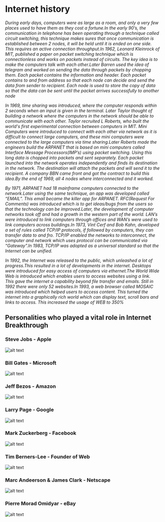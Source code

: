 # Internet history

_During early days, computers were as large as a room, and only a very few places used to have them as they cost a fortune.In the early 90’s, the communication in telephone has been operating through a technique called circuit switching, this technique makes sures that once communication is established between 2 nodes, it will be held until it is ended on one side. This requires an active connection throughput.In 1962, Leonard Kleinrock of MIT, published a paper on packet switching technique which is connectionless and works on packets instead of circuits. The key idea is to make the computers talk with each other.Later Barren used the idea of telegram and worked on sending the data through packets by chopping them. Each packet contains the information and header. Each packet contains to and from address so that each node can decide and send the data from sender to recipient. Each node is used to store the copy of data so that the data can be sent until the packet arrives successfully to another node_

_In 1969, time sharing was introduced, where the computer responds within 2 seconds when an input is given in the terminal. Later Taylor thought of building a network where the computers in the network should be able to communicate with each other. Taylor recruited L Roberts, who built the world's first experimental connection between computers in MIT. Mini Computers were introduced to connect with each other via network as it is difficult to connect large computers, and these mini computers were connected to the large computers via time sharing.Later Roberts made the engineers build the ARPANET that is based on mini computers called Interface Message Processors(IMP’s) using packet switching. Using this long data is chopped into packets and sent separately. Each packet launched into the network operates independently and finds its destination in the network. The destination will attach the packets and will send it to the recipient. A company BBN came front and got the contract to build this idea.By the end of 1969, all 4 nodes where interconnected and it worked._

_By 1971, ARPANET had 18 mainframe computers connected to the network.Later using the same technique, an app was developed called “EMAIL”. This email became the killer app for ARPANET. RFC(Request For Comments) was introduced which is to get ideas/bugs from the users so that the technology can be improved.Later, the development of computer networks took off and had a growth in the western part of the world. LAN’s were introduced to link computers through offices and WAN’s were used to link computers across buildings.In 1973, Vint Cerf and Bob Kahn, developed a set of rules called TCP/IP protocols, if followed by computers, they can transfer data to and fro. TCP/IP enabled the networks to interconnect, the computer and network which uses protocol can be communicated via “Gateway”.In 1983, TCP/IP was adopted as a universal standard so that the Internet can be unified._

_In 1992, the Internet was released to the public, which unleashed a lot of progress.This resulted in a lot of developments in the internet. Desktops were introduced for easy access of computers via ethernet.The World Wide Web is introduced which enables users to access websites using a link. This gave the internet a capability beyond file transfer and emails. Still in 1992 there were only 52 websites.In 1993, a web browser called MOSAIC was introduced which helped users to access content. This turned the internet into a graphically rich world which can display text, scroll bars and links to access. This increased the usage of WEB to 350%_

## Personalities who played a vital role in Internet Breakthrough

### Steve Jobs - Apple

![alt text](https://github.com/avinash2459/History-of-Internet/images/apple.jpeg "Steve Jobs")

### Bill Gates - Microsoft

![alt text](https://github.com/avinash2459/History-of-Internet/images/microsoft.jpeg "Bill Gates")

### Jeff Bezos - Amazon

![alt text](https://github.com/avinash2459/History-of-Internet/images/amazon.jpeg "Jeff Bezos")

### Larry Page - Google

![alt text](https://github.com/avinash2459/History-of-Internet/images/google.jpeg "Larry Page")

### Mark Zuckerberg - Facebook

![alt text](https://github.com/avinash2459/History-of-Internet/images/facebook.jpeg "Mark Zuckerberg")

### Tim Berners-Lee - Founder of Web

![alt text](https://github.com/avinash2459/History-of-Internet/images/TimBerners.jpeg "Tim Berners Lee")

### Marc Andeerson & James Clark - Netscape

![alt text](https://github.com/avinash2459/History-of-Internet/images/MarcAndeerson.jpeg "Marc Andeerson and James Clark")

### Pierre Morad Omidyar - eBay

![alt text](https://github.com/avinash2459/History-of-Internet/images/pierre.jpeg "Pierre Morad Omidyar")
